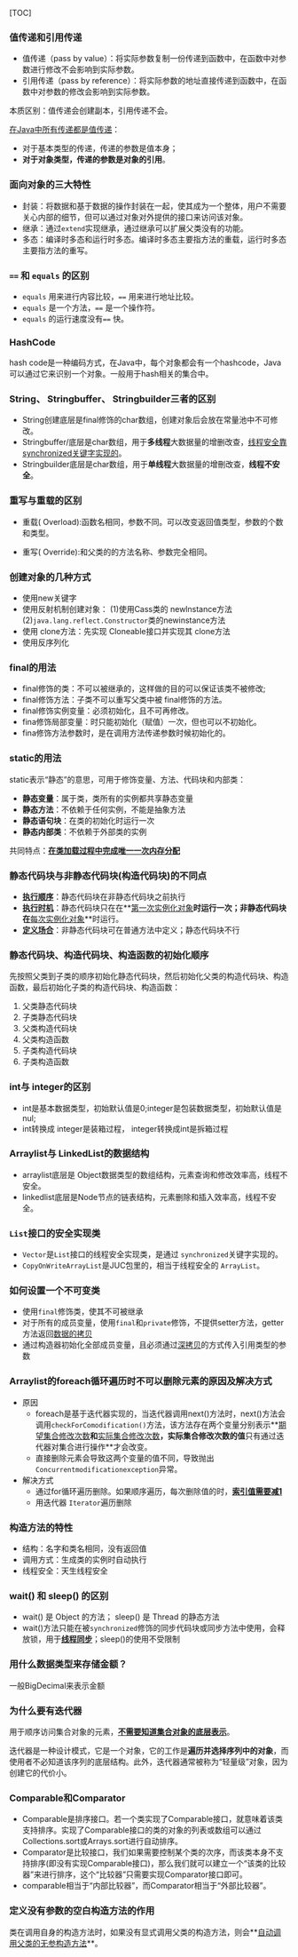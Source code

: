[TOC]

### 值传递和引用传递

* 值传递（pass by value）：将实际参数复制一份传递到函数中，在函数中对参数进行修改不会影响到实际参数。
* 引用传递（pass by reference）：将实际参数的地址直接传递到函数中，在函数中对参数的修改会影响到实际参数。

本质区别：值传递会创建副本，引用传递不会。

<u>在Java中所有传递都是值传递</u>：

* 对于基本类型的传递，传递的参数是值本身；
* **对于对象类型，传递的参数是对象的引用**。



### 面向对象的三大特性

* 封装：将数据和基于数据的操作封装在一起，使其成为一个整体，用户不需要关心内部的细节，但可以通过对象对外提供的接口来访问该对象。
* 继承：通过`extend`实现继承，通过继承可以扩展父类没有的功能。
* 多态：编译时多态和运行时多态。编译时多态主要指方法的重载，运行时多态主要指方法的重写。



### `==` 和 `equals` 的区别

* `equals` 用来进行内容比较，`==` 用来进行地址比较。
* `equals` 是一个方法，`==` 是一个操作符。
* `equals` 的运行速度没有`==` 快。



### HashCode

hash code是一种编码方式，在Java中，每个对象都会有一个hashcode，Java可以通过它来识别一个对象。一般用于hash相关的集合中。



### String、 Stringbuffer、 Stringbuilder三者的区别
* String创建底层是final修饰的char数组，创建对象后会放在常量池中不可修改。
* Stringbuffer/底层是char数组，用于**多线程**大数据量的增删改查，<u>线程安全靠 synchronized关键字实现的</u>。
* Stringbuilder底层是char数组，用于**单线程**大数据量的增刪改查，**线程不安全**。

### 重写与重载的区别

* 重载( Overload):函数名相同，参数不同。可以改变返回值类型，参数的个数和类型。

* 重写( Override):和父类的的方法名称、参数完全相同。

  

### 创建对象的几种方式
* 使用new关键字
* 使用反射机制创建对象：
  (1)使用Cass类的 newlnstance方法
  (2)`java.lang.reflect.Constructor`类的newinstance方法
* 使用 clone方法：先实现 Cloneable接口并实现其 clone方法
* 使用反序列化



### final的用法

* final修饰的类：不可以被继承的，这样做的目的可以保证该类不被修改;
* final修饰方法：子类不可以重写父类中被 final修饰的方法。
* final修饰实例变量：必须初始化，且不可再修改。
* fina修饰局部变量：时只能初始化（赋值）一次，但也可以不初始化。
* fina修饰方法参数时，是在调用方法传递参数时候初始化的。

### static的用法

static表示“静态”的意思，可用于修饰变量、方法、代码块和内部类：

* **静态变量**：属于类，类所有的实例都共享静态变量
* **静态方法**：不依赖于任何实例，不能是抽象方法
* **静态语句块**：在类的初始化时运行一次
* **静态内部类**：不依赖于外部类的实例

共同特点：**<u>在类加载过程中完成唯一一次内存分配</u>**

### 静态代码块与非静态代码块(构造代码块)的不同点

*  **<u>执行顺序</u>**：静态代码块在非静态代码块之前执行
* **<u>执行时机</u>**：静态代码块只在在**<u>第一次实例化对象</u>**时运行一次；非静态代码块在**<u>每次实例化对象</u>**时运行。
* **<u>定义场合</u>**：非静态代码块可在普通方法中定义；静态代码块不行

### 静态代码块、构造代码块、构造函数的初始化顺序

先按照父类到子类的顺序初始化静态代码块，然后初始化父类的构造代码块、构造函数，最后初始化子类的构造代码块、构造函数：

1. 父类静态代码块
2. 子类静态代码块
3. 父类构造代码块
4. 父类构造函数
5. 子类构造代码块
6. 子类构造函数

### int与 integer的区别

* int是基本数据类型，初始默认值是0;integer是包装数据类型，初始默认值是nul;
* int转换成 integer是装箱过程， integer转换成int是拆箱过程

### Arraylist与 LinkedList的数据结构
* arraylist底层是 Object数据类型的数组结构，元素查询和修改效率高，线程不安全。
* linkedlist底层是Node节点的链表结构，元素删除和插入效率高，线程不安全。

### `List`接口的安全实现类
* `Vector`是`List`接口的线程安全实现类，是通过 `synchronized`关键字实现的。
* `CopyOnWriteArrayList`是JUC包里的，相当于线程安全的 `ArrayList`。

### 如何设置一个不可变类

* 使用`final`修饰类，使其不可被继承
* 对于所有的成员变量，使用`final`和`private`修饰，不提供setter方法，getter方法返回<u>数据的拷贝</u>
* 通过构造器初始化全部成员变量，且必须通过<u>深拷贝</u>的方式传入引用类型的参数

### Arraylist的foreach循环遍历时不可以删除元素的原因及解决方式

* 原因
  * foreach是基于迭代器实现的，当迭代器调用next()方法时，next()方法会调用`checkForComodification()`方法，该方法存在两个变量分别表示**<u>期望集合修改次数</u>**和**<u>实际集合修改次数</u>**，实际集合修改次数的值**只有通过迭代器对集合进行操作**才会改变。
  * 直接删除元素会导致这两个变量的值不同，导致抛出`Concurrentmodificationexception`异常。
* 解决方式
  * 通过for循环遍历删除。如果顺序遍历，每次删除值的时，**<u>索引值需要减1</u>**
  * 用迭代器 `Iterator`遍历删除

### 构造方法的特性

* 结构：名字和类名相同，没有返回值
* 调用方式：生成类的实例时自动执行
* 线程安全：天生线程安全


### wait() 和 sleep() 的区别
* wait() 是 Object 的方法； sleep() 是 Thread 的静态方法
* wait()方法只能在被`synchronized`修饰的同步代码块或同步方法中使用，会释放锁，用于<u>**线程同步**</u>；sleep()的使用不受限制

### 用什么数据类型来存储金额？

一般BigDecimal来表示金额

### 为什么要有迭代器

用于顺序访问集合对象的元素，**<u>不需要知道集合对象的底层表示</u>**。

迭代器是一种设计模式，它是一个对象，它的工作是**遍历并选择序列中的对象**，而使用者不必知道该序列的底层结构。此外，迭代器通常被称为“轻量级”对象，因为创建它的代价小。

### Comparable和Comparator

* Comparable是排序接口。若一个类实现了Comparable接口，就意味着该类支持排序。实现了Comparable接口的类的对象的列表或数组可以通过Collections.sort或Arrays.sort进行自动排序。　
* Comparator是比较接口，我们如果需要控制某个类的次序，而该类本身不支持排序(即没有实现Comparable接口)，那么我们就可以建立一个“该类的比较器”来进行排序，这个“比较器”只需要实现Comparator接口即可。　
* comparable相当于“内部比较器”，而Comparator相当于“外部比较器”。



### 定义没有参数的空白构造方法的作用

类在调用自身的构造方法时，如果没有显式调用父类的构造方法，则会**<u>自动调用父类的无参构造方法</u>**。